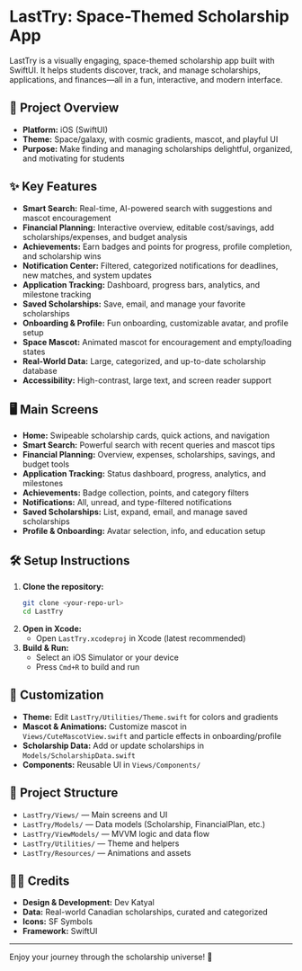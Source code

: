# LastTry: Space-Themed Scholarship App

LastTry is a visually engaging, space-themed scholarship app built with SwiftUI. It helps students discover, track, and manage scholarships, applications, and finances—all in a fun, interactive, and modern interface.

## 🚀 Project Overview
- **Platform:** iOS (SwiftUI)
- **Theme:** Space/galaxy, with cosmic gradients, mascot, and playful UI
- **Purpose:** Make finding and managing scholarships delightful, organized, and motivating for students

## ✨ Key Features
- **Smart Search:** Real-time, AI-powered search with suggestions and mascot encouragement
- **Financial Planning:** Interactive overview, editable cost/savings, add scholarships/expenses, and budget analysis
- **Achievements:** Earn badges and points for progress, profile completion, and scholarship wins
- **Notification Center:** Filtered, categorized notifications for deadlines, new matches, and system updates
- **Application Tracking:** Dashboard, progress bars, analytics, and milestone tracking
- **Saved Scholarships:** Save, email, and manage your favorite scholarships
- **Onboarding & Profile:** Fun onboarding, customizable avatar, and profile setup
- **Space Mascot:** Animated mascot for encouragement and empty/loading states
- **Real-World Data:** Large, categorized, and up-to-date scholarship database
- **Accessibility:** High-contrast, large text, and screen reader support

## 🖥 Main Screens
- **Home:** Swipeable scholarship cards, quick actions, and navigation
- **Smart Search:** Powerful search with recent queries and mascot tips
- **Financial Planning:** Overview, expenses, scholarships, savings, and budget tools
- **Application Tracking:** Status dashboard, progress, analytics, and milestones
- **Achievements:** Badge collection, points, and category filters
- **Notifications:** All, unread, and type-filtered notifications
- **Saved Scholarships:** List, expand, email, and manage saved scholarships
- **Profile & Onboarding:** Avatar selection, info, and education setup

## 🛠 Setup Instructions
1. **Clone the repository:**
   ```sh
   git clone <your-repo-url>
   cd LastTry
   ```
2. **Open in Xcode:**
   - Open `LastTry.xcodeproj` in Xcode (latest recommended)
3. **Build & Run:**
   - Select an iOS Simulator or your device
   - Press `Cmd+R` to build and run

## 🎨 Customization
- **Theme:** Edit `LastTry/Utilities/Theme.swift` for colors and gradients
- **Mascot & Animations:** Customize mascot in `Views/CuteMascotView.swift` and particle effects in onboarding/profile
- **Scholarship Data:** Add or update scholarships in `Models/ScholarshipData.swift`
- **Components:** Reusable UI in `Views/Components/`

## 📁 Project Structure
- `LastTry/Views/` — Main screens and UI
- `LastTry/Models/` — Data models (Scholarship, FinancialPlan, etc.)
- `LastTry/ViewModels/` — MVVM logic and data flow
- `LastTry/Utilities/` — Theme and helpers
- `LastTry/Resources/` — Animations and assets

## 👩‍🚀 Credits
- **Design & Development:** Dev Katyal
- **Data:** Real-world Canadian scholarships, curated and categorized
- **Icons:** SF Symbols
- **Framework:** SwiftUI

---

Enjoy your journey through the scholarship universe! 🌌 